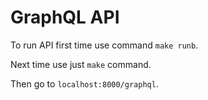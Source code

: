 # GraphQL API

To run API first time use command `make runb`.

Next time use just `make` command.

Then go to `localhost:8000/graphql`.